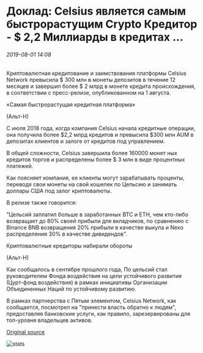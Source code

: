 # Доклад: Celsius является самым быстрорастущим Crypto Кредитор - $ 2,2 Миллиарды в кредитах ...

###### 2019-08-01 14:08

Криптовалютная кредитование и заимствования платформы Celsius Network превысила $ 300 млн в монеты депозитов в течение 12 месяцев и завершил более $ 2 млрд в монете кредита происхождения, в соответствии с пресс-релизе, опубликованном на 1 августа.

«Самая быстрорастущая кредитная платформа»

(Альт-Н)

С июля 2018 года, когда компания Celsius начала кредитные операции, она получила более $2,2 млрд кредитов и превысила $300 млн AUM в депозитах клиентов и залоге от кредитов под управлением.

В общей сложности, Celsius завершила более 160000 монет ных кредитов торгов и распределены более $ 3 млн в виде процентных платежей.

Как поясняет компания, ее клиенты могут зарабатывать проценты, переводя свои монеты на свой кошелек по Цельсию и занимать доллары США под залог криптовалюты.

В релизе также говорится:

"Цельсий заплатил больше в заработанных BTC и ETH, чем кто-либо возвращает до 80% своей прибыли для вкладчиков, по сравнению с Binance BNB возвращения 20% прибыли в качестве выкупа и Nexo распределения 30% в качестве дивидендов".

Криптовалютные кредиторы набирали обороты

(Альт-Н)

Как сообщалось в сентябре прошлого года, По цельсий стал руководителем Фонда воздействия на цели устойчивого развития (Цурт-фонд воздействия) в рамках инициативы Организации Объединенных Наций по устойчивому развитию.

В рамках партнерства с Пятым элементом, Celsius Network, как сообщается, посмотрел на "принести власть обратно к людям", предоставляя банковские услуги, как правило, зарезервированы для топ-уровня владельцев активов.

[Original source](https://cointelegraph.com/news/report-celsius-is-the-fastest-growing-crypto-lender-22b-in-loans)

![stats](https://c.statcounter.com/11760860/0/a89fa40b/1/ "stats")
